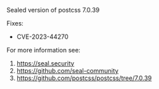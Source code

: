 Sealed version of postcss 7.0.39

Fixes:
- CVE-2023-44270

For more information see:
  1. https://seal.security
  2. https://github.com/seal-community
  3. https://github.com/postcss/postcss/tree/7.0.39
